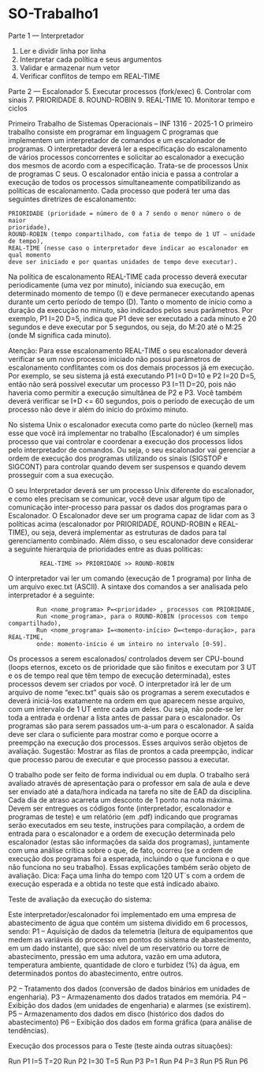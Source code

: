 # SO-Trabalho1


Parte 1 — Interpretador
  1. Ler e dividir linha por linha
  2. Interpretar cada política e seus argumentos
  3. Validar e armazenar num vetor
  4. Verificar conflitos de tempo em REAL-TIME

Parte 2 — Escalonador
  5. Executar processos (fork/exec)
  6. Controlar com sinais
  7. PRIORIDADE
  8. ROUND-ROBIN
  9. REAL-TIME
 10. Monitorar tempo e ciclos




Primeiro Trabalho de Sistemas Operacionais – INF 1316 - 2025-1
O primeiro trabalho consiste em programar em linguagem C programas que implementem um
interpretador de comandos e um escalonador de programas. O interpretador deverá ler a
especificação do escalonamento de vários processos concorrentes e solicitar ao escalonador a
execução dos mesmos de acordo com a especificação. Trata-se de processos Unix de programas
C seus. O escalonador então inicia e passa a controlar a execução de todos os processos
simultaneamente compatibilizando as políticas de escalonamento. Cada processo que poderá
ter uma das seguintes diretrizes de escalonamento:

    PRIORIDADE (prioridade = número de 0 a 7 sendo o menor número o de maior
    prioridade),
    ROUND-ROBIN (tempo compartilhado, com fatia de tempo de 1 UT – unidade de tempo),
    REAL-TIME (nesse caso o interpretador deve indicar ao escalonador em qual momento
    deve ser iniciado e por quantas unidades de tempo deve executar).
  

Na política de escalonamento REAL-TIME cada processo deverá executar periodicamente (uma
vez por minuto), iniciando sua execução, em determinado momento de tempo (I) e deve
permanecer executando apenas durante um certo período de tempo (D). Tanto o momento de
início como a duração da execução no minuto, são indicados pelos seus parâmetros. Por
exemplo, P1 I=20 D=5, indica que P1 deve ser executado a cada minuto e 20 segundos e deve
executar por 5 segundos, ou seja, do M:20 até o M:25 (onde M significa cada minuto).

Atenção: Para esse escalonamento REAL-TIME o seu escalonador deverá verificar se um novo
processo iniciado não possui parâmetros de escalonamento conflitantes com os dos demais
processos já em execução. Por exemplo, se seu sistema já está executando P1 I=0 D=10 e P2 I=20
D=5, então não será possível executar um processo P3 I=11 D=20, pois não haveria como permitir
a execução simultânea de P2 e P3. Você também deverá verificar se I+D <= 60 segundos, pois o
período de execução de um processo não deve ir além do início do próximo minuto.

No sistema Unix o escalonador executa como parte do núcleo (kernel) mas esse que você irá
implementar no trabalho (Escalonador) é um simples processo que vai controlar e coordenar a
execução dos processos lidos pelo interpretador de comandos. Ou seja, o seu escalonador vai
gerenciar a ordem de execução dos programas utilizando os sinais (SIGSTOP e SIGCONT) para
controlar quando devem ser suspensos e quando devem prosseguir com a sua execução.

O seu Interpretador deverá ser um processo Unix diferente do escalonador, e como eles
precisam se comunicar, você deve usar algum tipo de comunicação inter-processo para passar
os dados dos programas para o Escalonador.
O Escalonador deve ser um programa capaz de lidar com as 3 políticas acima (escalonador por
PRIORIDADE, ROUND-ROBIN e REAL-TIME), ou seja, deverá implementar as estruturas de dados
para tal gerenciamento combinado. Além disso, o seu escalonador deve considerar a seguinte
hierarquia de prioridades entre as duas politicas:

             REAL-TIME >> PRIORIDADE >> ROUND-ROBIN

O interpretador vai ler um comando (execução de 1 programa) por linha de um arquivo exec.txt
(ASCII). A sintaxe dos comandos a ser analisada pelo interpretador é a seguinte:

            Run <nome_programa> P=<prioridade> , processos com PRIORIDADE,
            Run <nome_programa>, para o ROUND-ROBIN (processos com tempo compartilhado),
            Run <nome_programa> I=<momento-início> D=<tempo-duração>, para REAL-TIME,
            onde: momento-início é um inteiro no intervalo [0-59].
            
             
Os processos a serem escalonados/ controlados devem ser CPU-bound (loops eternos, exceto os
de prioridade que são finitos e executam por 3 UT e os de tempo real que têm tempo de
execução determinada), estes processos devem ser criados por você. O interpretador irá ler de
um arquivo de nome “exec.txt” quais são os programas a serem executados e deverá iniciá-los
exatamente na ordem em que aparecem nesse arquivo, com um intervalo de 1 UT entre cada
um deles. Ou seja, não pode-se ler toda a entrada e ordenar a lista antes de passar para o
escalonador. Os programas são para serem passados um-a-um para o escalonador. A saída deve
ser clara o suficiente para mostrar como e porque ocorre a preempção na execução dos
processos. Esses arquivos serão objetos de avaliação. Sugestão: Mostrar as filas de prontos a
cada preempção, indicar que processo parou de executar e que processo passou a executar.


O trabalho pode ser feito de forma individual ou em dupla. O trabalho será avaliado através de
apresentação para o professor em sala de aula e deve ser enviado até a data/hora indicada na
tarefa no site de EAD da disciplina. Cada dia de atraso acarreta um desconto de 1 ponto na nota
máxima. Devem ser entregues os códigos fonte (interpretador, escalonador e programas de
teste) e um relatório (em .pdf) indicando que programas serão executados em seu teste,
instruções para compilação, a ordem de entrada para o escalonador e a ordem de execução
determinada pelo escalonador (estas são informações da saída dos programas), juntamente com
uma análise crítica sobre o que, de fato, ocorreu (se a ordem de execução dos programas foi a
esperada, incluindo o que funciona e o que não funciona no seu trabalho). Essas explicações
também serão objeto de avaliação. Dica: Faça uma linha do tempo com 120 UT´s com a ordem
de execução esperada e a obtida no teste que está indicado abaixo.


Teste de avaliação da execução do sistema:

Este interpretador/escalonador foi implementado em uma empresa de abastecimento de água
que contém um sistema dividido em 6 processos, sendo:
P1 – Aquisição de dados da telemetria (leitura de equipamentos que medem as variáveis do
processo em pontos do sistema de abastecimento, em um dado instante), que são: nível de um
reservatório ou torre de abastecimento, pressão em uma adutora, vazão em uma adutora,
temperatura ambiente, quantidade de cloro e turbidez (%) da água, em determinados pontos do
abastecimento, entre outros.

P2 – Tratamento dos dados (conversão de dados binários em unidades de engenharia).
P3 – Armazenamento dos dados tratados em memória.
P4 – Exibição dos dados (em unidades de engenharia) e alarmes (se existirem).
P5 – Armazenamento dos dados em disco (histórico dos dados do abastecimento)
P6 – Exibição dos dados em forma gráfica (para análise de tendências).


Execução dos processos para o Teste (teste ainda outras situações):

Run P1 I=5 T=20
Run P2 I=30 T=5
Run P3 P=1
Run P4 P=3
Run P5
Run P6
